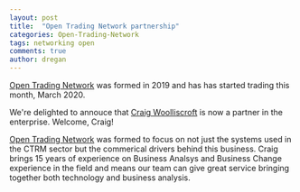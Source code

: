 ```yaml
---
layout: post
title:  "Open Trading Network partnership"
categories: Open-Trading-Network
tags: networking open
comments: true
author: dregan
---
```


[Open Trading Network] was formed in 2019 and has has started trading this month, March 2020.

We're delighted to annouce that [Craig Woolliscroft] is now a partner in the enterprise. Welcome, Craig!

<!--more-->

[Open Trading Network] was formed to focus on not just the systems used in the CTRM sector but the commerical drivers behind this business. Craig brings 15 years of experience on Business Analsys and Business Change experience in the field and means our team can give great service bringing together both technology and business analysis.

[Open Trading Network]: {{site.url}}
[Craig Woolliscroft]: https://www.linkedin.com/in/craig-woolliscroft-8122109/
